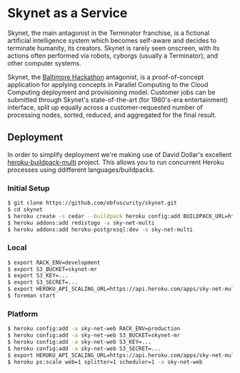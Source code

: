 # Skynet as a Service

Skynet, the main antagonist in the Terminator franchise, is a fictional artificial intelligence system which becomes self-aware and decides to terminate humanity, its creators. Skynet is rarely seen onscreen, with its actions often performed via robots, cyborgs (usually a Terminator), and other computer systems.

Skynet, the [Baltimore Hackathon](http://baltimorehackathon.com/) antagonist, is a proof-of-concept application for applying concepts in Parallel Computing to the Cloud Computing deployment and provisioning model. Customer jobs can be submitted through Skynet's state-of-the-art (for 1980's-era entertainment) interface, split up equally across a customer-requested number of processing nodes, sorted, reduced, and aggregated for the final result.

## Deployment

In order to simplify deployment we're making use of David Dollar's excellent [heroku-buildpack-multi](https://github.com/ddollar/heroku-buildpack-multi) project. This allows you to run concurrent Heroku processes using ddifferent languages/buildpacks.

### Initial Setup

```bash
$ git clone https://github.com/obfuscurity/skynet.git
$ cd skynet
$ heroku create -s cedar --buildpack heroku config:add BUILDPACK_URL=https://github.com/ddollar/heroku-buildpack-multi.git sky-net-multi
$ heroku addons:add redistogo -a sky-net-multi
$ heroku addons:add heroku-postgresql:dev -a sky-net-multi
```

### Local

```bash
$ export RACK_ENV=development
$ export S3_BUCKET=skynet-mr
$ export S3_KEY=...
$ export S3_SECRET=...
$ export HEROKU_API_SCALING_URL=https://api.heroku.com/apps/sky-net-multi/ps/scale
$ foreman start
```

### Platform

```bash
$ heroku config:add -a sky-net-web RACK_ENV=production
$ heroku config:add -a sky-net-web S3_BUCKET=skynet-mr
$ heroku config:add -a sky-net-web S3_KEY=...
$ heroku config:add -a sky-net-web S3_SECRET=...
$ export HEROKU_API_SCALING_URL=https://api.heroku.com/apps/sky-net-multi/ps/scale
$ heroku ps:scale web=1 splitter=1 scheduler=1 -a sky-net-web
```

